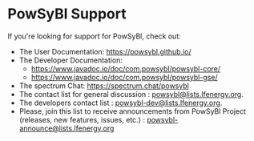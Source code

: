 # PowSyBl Support

If you're looking for support for PowSyBl, check out:

* The User Documentation: https://powsybl.github.io/
* The Developer Documentation:
    * https://www.javadoc.io/doc/com.powsybl/powsybl-core/
    * https://www.javadoc.io/doc/com.powsybl/powsybl-gse/
* The spectrum Chat: https://spectrum.chat/powsybl
* The contact list for general discussion : [powsybl@lists.lfenergy.org](mailto:powsybl@lists.lfenergy.org).
* The developers contact list : [powsybl-dev@lists.lfenergy.org](mailto:powsybl-dev@lists.lfenergy.org).
* Please, join this list to receive announcements from PowSyBl Project (releases, new features, issues, etc.) : [powsybl-announce@lists.lfenergy.org](mailto:powsybl-announce@lists.lfenergy.org)
